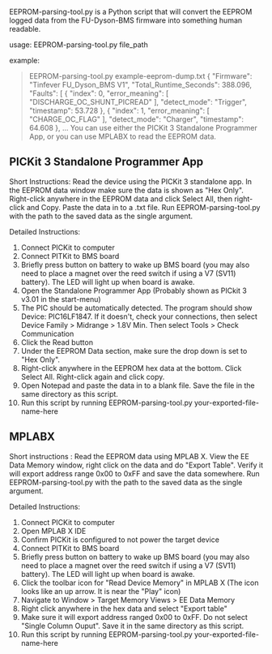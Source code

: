 EEPROM-parsing-tool.py is a Python script that will convert the EEPROM logged data from the FU-Dyson-BMS firmware into something human readable.

usage: EEPROM-parsing-tool.py file_path

example:
>EEPROM-parsing-tool.py example-eeprom-dump.txt
{
    "Firmware": "Tinfever FU_Dyson_BMS V1",
    "Total_Runtime_Seconds": 388.096,
    "Faults": [
        {
            "index": 0,
            "error_meaning": [
                "DISCHARGE_OC_SHUNT_PICREAD"
            ],
            "detect_mode": "Trigger",
            "timestamp": 53.728
        },
        {
            "index": 1,
            "error_meaning": [
                "CHARGE_OC_FLAG"
            ],
            "detect_mode": "Charger",
            "timestamp": 64.608
        },
...
You can use either the PICKit 3 Standalone Programmer App, or you can use MPLABX to read the EEPROM data.


PICKit 3 Standalone Programmer App
-----------------------------------

Short Instructions:
Read the device using the PICKit 3 standalone app. In the EEPROM data window make sure the data is shown as "Hex Only". Right-click anywhere in the EEPROM data and click Select All, then right-click and Copy. Paste the data in to a .txt file. Run EEPROM-parsing-tool.py with the path to the saved data as the single argument.

Detailed Instructions:
1) Connect PICKit to computer
2) Connect PITKit to BMS board
3) Briefly press button on battery to wake up BMS board (you may also need to place a magnet over the reed switch if using a V7 (SV11) battery). The LED will light up when board is awake.
4) Open the Standalone Programmer App (Probably shown as PICkit 3 v3.01 in the start-menu)
5) The PIC should be automatically detected. The program should show Device: PIC16LF1847. If it doesn't, check your connections, then select Device Family > Midrange > 1.8V Min. Then select Tools > Check Communication
6) Click the Read button
7) Under the EEPROM Data section, make sure the drop down is set to "Hex Only".
8) Right-click anywhere in the EEPROM hex data at the bottom. Click Select All. Right-click again and click copy.
9) Open Notepad and paste the data in to a blank file. Save the file in the same directory as this script.
10) Run this script by running EEPROM-parsing-tool.py your-exported-file-name-here



MPLABX
--------------
Short instructions :
Read the EEPROM data using MPLAB X. View the EE Data Memory window, right click on the data and do "Export Table". Verify it will export address range 0x00 to 0xFF and save the data somewhere. Run EEPROM-parsing-tool.py with the path to the saved data as the single argument.

Detailed Instructions:
1) Connect PICKit to computer
2) Open MPLAB X IDE
3) Confirm PICKit is configured to not power the target device
4) Connect PITKit to BMS board
5) Briefly press button on battery to wake up BMS board (you may also need to place a magnet over the reed switch if using a V7 (SV11) battery). The LED will light up when board is awake.
6) Click the toolbar icon for "Read Device Memory" in MPLAB X (The icon looks like an up arrow. It is near the "Play" icon)
7) Navigate to Window > Target Memory Views > EE Data Memory
8) Right click anywhere in the hex data and select "Export table"
9) Make sure it will export address ranged 0x00 to 0xFF. Do not select "Single Column Ouput". Save it in the same directory as this script.
10) Run this script by running EEPROM-parsing-tool.py your-exported-file-name-here


